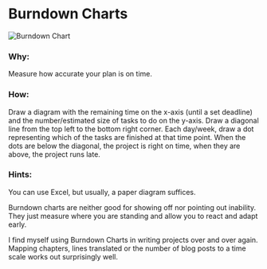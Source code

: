 
# Burndown Charts

![Burndown Chart](images/burndown.png)

### Why:

Measure how accurate your plan is on time.

### How:

Draw a diagram with the remaining time on the x-axis (until a set deadline) and the number/estimated size of tasks to do on the y-axis. Draw a diagonal line from the top left to the bottom right corner. Each day/week, draw a dot representing which of the tasks are finished at that time point. When the dots are below the diagonal, the project is right on time, when they are above, the project runs late.

### Hints:

You can use Excel, but usually, a paper diagram suffices.

Burndown charts are neither good for showing off nor pointing out inability. They just measure where you are standing and allow you to react and adapt early.

I find myself using Burndown Charts in writing projects over and over again. Mapping chapters, lines translated or the number of blog posts to a time scale works out surprisingly well.
